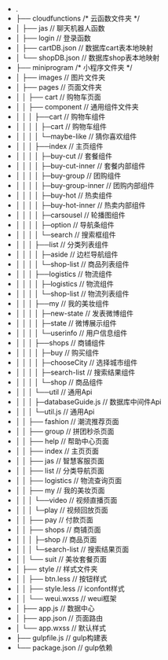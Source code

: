 - .
- ├── cloudfunctions										/*  云函数文件夹 */
- │   ├── jas                              // 聊天机器人函数
- │   ├── login                            // 登录函数
- │   ├── cartDB.json                      // 数据库cart表本地映射
- │   └── shopDB.json                      // 数据库shop表本地映射
- ├── miniprogram 											/*  小程序文件夹 */
- │   ├── images                           // 图片文件夹
- │   ├── pages       										 // 页面文件夹
- │   │	├── cart      										 // 购物车页面
- │   │	├── component										   // 通用组件文件夹
- │   │	│	├──cart										    	 // 购物车组件
- │   │	│	│   ├─cart									  	 // 购物车组件
- │   │	│	│   └─maybe-like								 // 猜你喜欢组件
- │   │	│	├──index									    	 // 主页组件
- │   │	│	│   ├─buy-cut								  	 // 套餐组件
- │   │	│	│   ├─buy-cut-inner							 // 套餐内部组件
- │   │	│	│   ├─buy-group									 // 团购组件
- │   │	│	│   ├─buy-group-inner						 // 团购内部组件
- │   │	│	│   ├─buy-hot									   // 热卖组件
- │   │	│	│   ├─buy-hot-inner							 // 热卖内部组件
- │   │	│	│   ├─carsousel									 // 轮播图组件
- │   │	│	│   ├─option									   // 导航条组件
- │   │	│	│   └─search								  	 // 搜索框组件
- │   │	│	├──list										    	 // 分类列表组件
- │   │	│	│   ├─aside									  	 // 边栏导航组件
- │   │	│	│   └─shop-list									 // 商品列表组件
- │   │	│	├──logistics									   // 物流组件
- │   │	│	│   ├─logistics									 // 物流组件
- │   │	│	│   └─shop-list									 // 物流列表组件
- │   │	│	├──my											       // 我的美妆组件
- │   │	│	│   ├─new-state		        			 // 发表微博组件
- │   │	│	│   ├─state			        			 	 // 微博展示组件
- │   │	│	│   └─userinfo		        			 // 用户信息组件
- │   │	│	├──shops			        					 // 商铺组件
- │   │	│	│   ├─buy			        					 // 购买组件
- │   │	│	│   ├─chooseCity								 // 选择城市组件
- │   │	│	│   ├─search-list								 // 搜索结果组件
- │   │	│	│   └─shop											 // 商品组件
- │   │	│	└──util													 // 通用Api
- │   │	│	    ├─databaseGuide.js					 // 数据库中间件Api
- │   │	│	    └─util.js								  	 // 通用Api
- │   │	├── fashion										  	 // 潮流推荐页面
- │   │	├── group													 // 拼团秒杀页面
- │   │	├── help													 // 帮助中心页面
- │   │	├── index													 // 主页页面
- │   │	├── jas						    						 // 智慧客服页面
- │   │	├── list													 // 分类导航页面
- │   │	├── logistics											 // 物流查询页面
- │   │	├── my						    						 // 我的美妆页面
- │   │	│	└──video												 // 视频直播页面
- │   │	│	    └─play											 // 视频回放页面
- │   │	├── pay						    						 // 付款页面
- │   │	├── shops													 // 商铺页面
- │   │	│    ├─shop			        					 // 商品页面
- │   │	│	   └─search-list								 // 搜索结果页面
- │   │	└── suit													 // 美妆套餐页面
- │   ├── style                            // 样式文件夹
- │   │		├── btn.less 										 // 按钮样式       				
- │   │		├── style.less									 // iconfont样式
- │   │		└── weui.wxss									   // weui框架
- │   ├── app.js   											   // 数据中心
- │   ├── app.json                  	   	 // 页面路由
- │   └── app.wxss           			  			 // 默认样式
- ├── gulpfile.js						   						 // gulp构建表
- └── package.json												 // gulp依赖